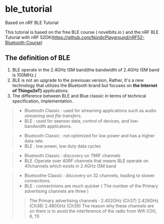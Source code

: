 # ble_tutorial
Based on nRF BLE Tutorial

This tutorial is based on the free BLE course ( novelbits.io )
and the nRF BLE Tutorial with nRF 52DK(https://github.com/NordicPlayground/nRF52-Bluetooth-Course)

The definition of BLE
-----
1. BLE operate in the 2.4GHz ISM band(the bandwidth of 2.4GHz ISM band is 100MHz.)
2. BLE is not an upgrade to the previouas version, Rather, It's a new technology that utilizes the Bluetooth brand but focuses on __the Internet of Things(IoT)__ applications.
3. The difference between BLE and Blue classic in terms of technical specification, implementation.
>- Bluetooth Classic : used for streaming applications such as audio _streaming and file transfers_.
>- BLE : used for seensor data, control of devices, and low-bandwidth applicatons.

>- Bluetooth Classic : not optimized for low power and has a higher data rate.
>- BLE : low power, low duty data cycles

>- Bluetooth Classic : discovery on 79RF channels
>- BLE :Operate over 40RF channels that means BLE operate on 40channels which exists in 2.4GHz ISM band

>- Bluetoothe Classic : discovery on 32 channels, leading to slower connections.
>- BLE : connectnions are much quicker ( The number of the Primary advertising channels are three )
>> The Primary advertising channels : 2.402GHz (Ch37) 2.426GHz (Ch38) 2.480GHz (Ch39)
>> The reason why these channels are on them is to avoid the interference of the radio from Wifi (Ch1, 6, 11)
